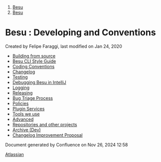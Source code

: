 1. [Besu](index.html)
2. [Besu](Besu_22151173.html)

# Besu : Developing and Conventions

Created by Felipe Faraggi, last modified on Jan 24, 2020

- [Building from source](Building-from-source_22154264.html)
- [Besu CLI Style Guide](Besu-CLI-Style-Guide_22154260.html)
- [Coding Conventions](Coding-Conventions_22154259.html)
- [Changelog](Changelog_22154261.html)
- [Testing](Testing_22154265.html)
- [Debugging Besu in IntelliJ](Debugging-Besu-in-IntelliJ_22156852.html)
- [Logging](Logging_22154291.html)
- [Releasing](Releasing_22154097.html)
- [Bug Triage Process](Bug-Triage-Process_22154548.html)
- [Policies](Policies_22154154.html)
- [Plugin Services](Plugin-Services_22155059.html)
- [Tools we use](Tools-we-use_22154289.html)
- [Advanced](Advanced_22154248.html)
- [Repositories and other projects](Repositories-and-other-projects_22153908.html)
- [Archive (Dev)](22154818.html)
- [Changelog Improvement Proposal](Changelog-Improvement-Proposal_22156918.html)

Document generated by Confluence on Nov 26, 2024 12:58

[Atlassian](http://www.atlassian.com/)
